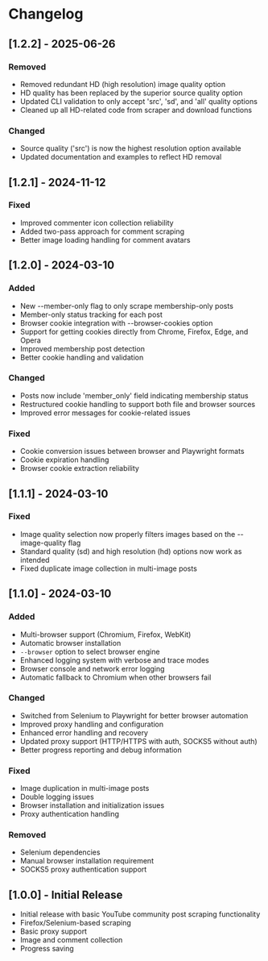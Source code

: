 # Changelog

## [1.2.2] - 2025-06-26

### Removed
- Removed redundant HD (high resolution) image quality option
- HD quality has been replaced by the superior source quality option
- Updated CLI validation to only accept 'src', 'sd', and 'all' quality options
- Cleaned up all HD-related code from scraper and download functions

### Changed
- Source quality ('src') is now the highest resolution option available
- Updated documentation and examples to reflect HD removal

## [1.2.1] - 2024-11-12

### Fixed
- Improved commenter icon collection reliability
- Added two-pass approach for comment scraping
- Better image loading handling for comment avatars

## [1.2.0] - 2024-03-10

### Added
- New --member-only flag to only scrape membership-only posts
- Member-only status tracking for each post
- Browser cookie integration with --browser-cookies option
- Support for getting cookies directly from Chrome, Firefox, Edge, and Opera
- Improved membership post detection
- Better cookie handling and validation

### Changed
- Posts now include 'member_only' field indicating membership status
- Restructured cookie handling to support both file and browser sources
- Improved error messages for cookie-related issues

### Fixed
- Cookie conversion issues between browser and Playwright formats
- Cookie expiration handling
- Browser cookie extraction reliability

## [1.1.1] - 2024-03-10

### Fixed
- Image quality selection now properly filters images based on the --image-quality flag
- Standard quality (sd) and high resolution (hd) options now work as intended
- Fixed duplicate image collection in multi-image posts

## [1.1.0] - 2024-03-10

### Added
- Multi-browser support (Chromium, Firefox, WebKit)
- Automatic browser installation
- `--browser` option to select browser engine
- Enhanced logging system with verbose and trace modes
- Browser console and network error logging
- Automatic fallback to Chromium when other browsers fail

### Changed
- Switched from Selenium to Playwright for better browser automation
- Improved proxy handling and configuration
- Enhanced error handling and recovery
- Updated proxy support (HTTP/HTTPS with auth, SOCKS5 without auth)
- Better progress reporting and debug information

### Fixed
- Image duplication in multi-image posts
- Double logging issues
- Browser installation and initialization issues
- Proxy authentication handling

### Removed
- Selenium dependencies
- Manual browser installation requirement
- SOCKS5 proxy authentication support

## [1.0.0] - Initial Release

- Initial release with basic YouTube community post scraping functionality
- Firefox/Selenium-based scraping
- Basic proxy support
- Image and comment collection
- Progress saving